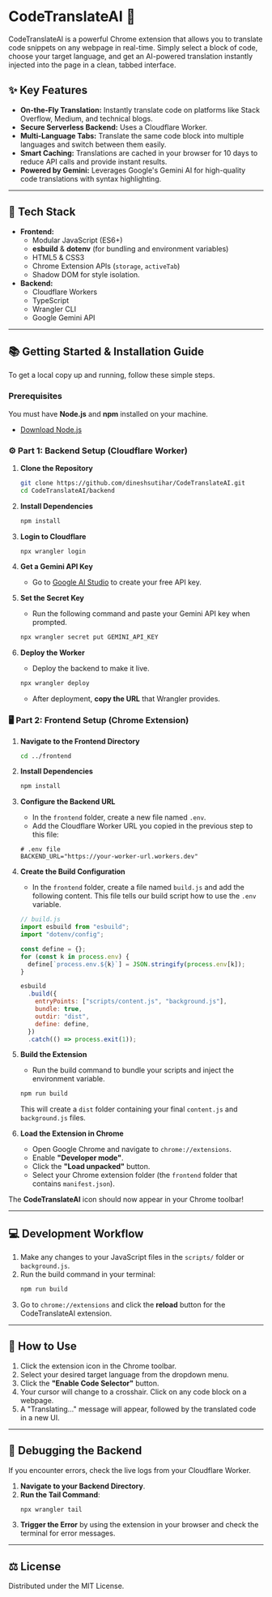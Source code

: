 # CodeTranslateAI 🚀

CodeTranslateAI is a powerful Chrome extension that allows you to translate code snippets on any webpage in real-time. Simply select a block of code, choose your target language, and get an AI-powered translation instantly injected into the page in a clean, tabbed interface.

## ✨ Key Features

- **On-the-Fly Translation:** Instantly translate code on platforms like Stack Overflow, Medium, and technical blogs.
- **Secure Serverless Backend:** Uses a Cloudflare Worker.
- **Multi-Language Tabs:** Translate the same code block into multiple languages and switch between them easily.
- **Smart Caching:** Translations are cached in your browser for 10 days to reduce API calls and provide instant results.
- **Powered by Gemini:** Leverages Google's Gemini AI for high-quality code translations with syntax highlighting.

---

## 🔧 Tech Stack

- **Frontend:**
  - Modular JavaScript (ES6+)
  - **esbuild** & **dotenv** (for bundling and environment variables)
  - HTML5 & CSS3
  - Chrome Extension APIs (`storage`, `activeTab`)
  - Shadow DOM for style isolation.
- **Backend:**
  - Cloudflare Workers
  - TypeScript
  - Wrangler CLI
  - Google Gemini API

---

## 📚 Getting Started & Installation Guide

To get a local copy up and running, follow these simple steps.

### Prerequisites

You must have **Node.js** and **npm** installed on your machine.

- [Download Node.js](https://nodejs.org/)

### ⚙️ Part 1: Backend Setup (Cloudflare Worker)

1.  **Clone the Repository**

    ```sh
    git clone https://github.com/dineshsutihar/CodeTranslateAI.git
    cd CodeTranslateAI/backend
    ```

2.  **Install Dependencies**

    ```sh
    npm install
    ```

3.  **Login to Cloudflare**

    ```sh
    npx wrangler login
    ```

4.  **Get a Gemini API Key**

    - Go to [Google AI Studio](https://aistudio.google.com/) to create your free API key.

5.  **Set the Secret Key**

    - Run the following command and paste your Gemini API key when prompted.

    <!-- end list -->

    ```sh
    npx wrangler secret put GEMINI_API_KEY
    ```

6.  **Deploy the Worker**

    - Deploy the backend to make it live.

    <!-- end list -->

    ```sh
    npx wrangler deploy
    ```

    - After deployment, **copy the URL** that Wrangler provides.

### 🖥️ Part 2: Frontend Setup (Chrome Extension)

1.  **Navigate to the Frontend Directory**

    ```sh
    cd ../frontend
    ```

2.  **Install Dependencies**

    ```sh
    npm install
    ```

3.  **Configure the Backend URL**

    - In the `frontend` folder, create a new file named `.env`.
    - Add the Cloudflare Worker URL you copied in the previous step to this file:

    <!-- end list -->

    ```
    # .env file
    BACKEND_URL="https://your-worker-url.workers.dev"
    ```

4.  **Create the Build Configuration**

    - In the `frontend` folder, create a file named `build.js` and add the following content. This file tells our build script how to use the `.env` variable.

    <!-- end list -->

    ```javascript
    // build.js
    import esbuild from "esbuild";
    import "dotenv/config";

    const define = {};
    for (const k in process.env) {
      define[`process.env.${k}`] = JSON.stringify(process.env[k]);
    }

    esbuild
      .build({
        entryPoints: ["scripts/content.js", "background.js"],
        bundle: true,
        outdir: "dist",
        define: define,
      })
      .catch(() => process.exit(1));
    ```

5.  **Build the Extension**

    - Run the build command to bundle your scripts and inject the environment variable.

    <!-- end list -->

    ```sh
    npm run build
    ```

    This will create a `dist` folder containing your final `content.js` and `background.js` files.

6.  **Load the Extension in Chrome**

    - Open Google Chrome and navigate to `chrome://extensions`.
    - Enable **"Developer mode"**.
    - Click the **"Load unpacked"** button.
    - Select your Chrome extension folder (the `frontend` folder that contains `manifest.json`).

The **CodeTranslateAI** icon should now appear in your Chrome toolbar\!

---

## 💻 Development Workflow

1.  Make any changes to your JavaScript files in the `scripts/` folder or `background.js`.
2.  Run the build command in your terminal:
    ```sh
    npm run build
    ```
3.  Go to `chrome://extensions` and click the **reload** button for the CodeTranslateAI extension.

---

## 📖 How to Use

1.  Click the extension icon in the Chrome toolbar.
2.  Select your desired target language from the dropdown menu.
3.  Click the **"Enable Code Selector"** button.
4.  Your cursor will change to a crosshair. Click on any code block on a webpage.
5.  A "Translating..." message will appear, followed by the translated code in a new UI.

---

## 🐛 Debugging the Backend

If you encounter errors, check the live logs from your Cloudflare Worker.

1.  **Navigate to your Backend Directory**.
2.  **Run the Tail Command**:
    ```sh
    npx wrangler tail
    ```
3.  **Trigger the Error** by using the extension in your browser and check the terminal for error messages.

---

## ⚖️ License

Distributed under the MIT License.

